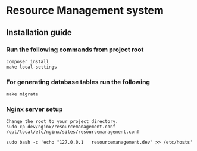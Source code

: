 # Resource Management system

## Installation guide

### Run the following commands from project root
```
composer install
make local-settings
```

### For generating database tables run the following
```
make migrate
```

### Nginx server setup
```
Change the root to your project directory.
sudo cp dev/nginx/resourcemanagement.conf /opt/local/etc/nginx/sites/resourcemanagement.conf

```

```
sudo bash -c 'echo "127.0.0.1   resourcemanagement.dev" >> /etc/hosts'
```